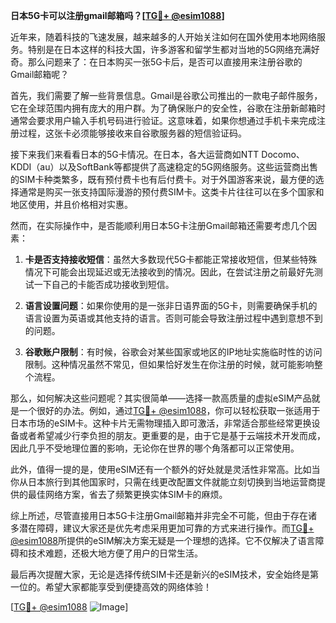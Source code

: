 **日本5G卡可以注册gmail邮箱吗？[[TG💪+ @esim1088](https://t.me/s/esim1088)]**

近年来，随着科技的飞速发展，越来越多的人开始关注如何在国外使用本地网络服务。特别是在日本这样的科技大国，许多游客和留学生都对当地的5G网络充满好奇。那么问题来了：在日本购买一张5G卡后，是否可以直接用来注册谷歌的Gmail邮箱呢？

首先，我们需要了解一些背景信息。Gmail是谷歌公司推出的一款电子邮件服务，它在全球范围内拥有庞大的用户群。为了确保账户的安全性，谷歌在注册新邮箱时通常会要求用户输入手机号码进行验证。这意味着，如果你想通过手机卡来完成注册过程，这张卡必须能够接收来自谷歌服务器的短信验证码。

接下来我们来看看日本的5G卡情况。在日本，各大运营商如NTT Docomo、KDDI（au）以及SoftBank等都提供了高速稳定的5G网络服务。这些运营商出售的SIM卡种类繁多，既有预付费卡也有后付费卡。对于外国游客来说，最方便的选择通常是购买一张支持国际漫游的预付费SIM卡。这类卡片往往可以在多个国家和地区使用，并且价格相对实惠。

然而，在实际操作中，是否能顺利用日本5G卡注册Gmail邮箱还需要考虑几个因素：

1. **卡是否支持接收短信**：虽然大多数现代5G卡都能正常接收短信，但某些特殊情况下可能会出现延迟或无法接收到的情况。因此，在尝试注册之前最好先测试一下自己的卡能否成功接收到短信。

2. **语言设置问题**：如果你使用的是一张非日语界面的5G卡，则需要确保手机的语言设置为英语或其他支持的语言。否则可能会导致注册过程中遇到意想不到的问题。

3. **谷歌账户限制**：有时候，谷歌会对某些国家或地区的IP地址实施临时性的访问限制。这种情况虽然不常见，但如果恰好发生在你注册的时候，就可能影响整个流程。

那么，如何解决这些问题呢？其实很简单——选择一款高质量的虚拟eSIM产品就是一个很好的办法。例如，通过[TG💪+ @esim1088](https://t.me/s/esim1088)，你可以轻松获取一张适用于日本市场的eSIM卡。这种卡片无需物理插入即可激活，非常适合那些经常更换设备或者希望减少行李负担的朋友。更重要的是，由于它是基于云端技术开发而成，因此几乎不受地理位置的影响，无论你在世界的哪个角落都可以正常使用。

此外，值得一提的是，使用eSIM还有一个额外的好处就是灵活性非常高。比如当你从日本旅行到其他国家时，只需在线更改配置文件就能立刻切换到当地运营商提供的最佳网络方案，省去了频繁更换实体SIM卡的麻烦。

综上所述，尽管直接用日本5G卡注册Gmail邮箱并非完全不可能，但由于存在诸多潜在障碍，建议大家还是优先考虑采用更加可靠的方式来进行操作。而[TG💪+ @esim1088](https://t.me/s/esim1088)所提供的eSIM解决方案无疑是一个理想的选择。它不仅解决了语言障碍和技术难题，还极大地方便了用户的日常生活。

最后再次提醒大家，无论是选择传统SIM卡还是新兴的eSIM技术，安全始终是第一位的。希望大家都能享受到便捷高效的网络体验！

[[TG💪+ @esim1088](https://t.me/s/esim1088) ![Image](https://i.postimg.cc/4NQfJmqS/Snipaste-2025-05-13-00-14-12.png)]